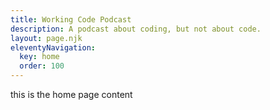```yaml
---
title: Working Code Podcast
description: A podcast about coding, but not about code.
layout: page.njk
eleventyNavigation:
  key: home
  order: 100
---
```


this is the home page content
